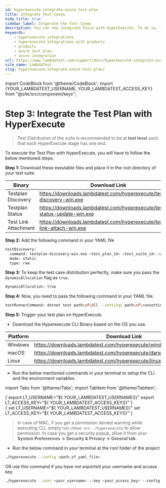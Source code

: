 ```yaml
---
id: hyperexecute-integrate-azure-test-plan
title: Integrate Test Cases 
hide_title: true
sidebar_label: Intgerate the Test Cases
description: You can now integrate Tosca with HyperExecute. To do so, follow the steps listed in the document.
keywords:
    - hyperexecute integrations
    - hyperexecute integrations with products
    - products
    - azure test plan
    - azure integration
url: https://www.lambdatest.com/support/docs/hyperexecute-integrate-azure-test-plan/
site_name: LambdaTest
slug: hyperexecute-integrate-azure-test-plan/
---
```


import CodeBlock from '@theme/CodeBlock';
import {YOUR_LAMBDATEST_USERNAME, YOUR_LAMBDATEST_ACCESS_KEY} from "@site/src/component/keys";

<script type="application/ld+json"
      dangerouslySetInnerHTML={{ __html: JSON.stringify({
       "@context": "https://schema.org",
        "@type": "BreadcrumbList",
        "itemListElement": [{
          "@type": "ListItem",
          "position": 1,
          "name": "Home",
          "item": "https://www.lambdatest.com"
        },{
          "@type": "ListItem",
          "position": 2,
          "name": "Support",
          "item": "https://www.lambdatest.com/support/docs/"
        },{
          "@type": "ListItem",
          "position": 3,
          "name": "Azure Test Plan Integration with HyperExecute",
          "item": "https://www.lambdatest.com/support/docs/hyperexecute-integrate-azure-test-plan/"
        }]
      })
    }}
></script>

# Step 3: Integrate the Test Plan with HyperExecute

> Test Distribution of the suite is recommended to be at **test level** such that each HyperExecute stage has one test.

To execute the Test Plan with HyperExecute, you will have to follow the below mentioned steps:

**Step 1:** Download these exeutable files and place it in the root directory of your test suite.

| Binary | Download Link |
|--------|---------------|
| Testplan Discovery | https://downloads.lambdatest.com/hyperexecute/testplan-discovery-win.exe |
| Testplan Status | https://downloads.lambdatest.com/hyperexecute/testplan-status-update-win.exe |
| Test Link Attachment | https://downloads.lambdatest.com/hyperexecute/test-link-attach-win.exe |

**Step 2:** Add the following command in your YAML file

```bash
testDiscovery:
  command: testplan-discovery-win.exe <test_plan_id> <test_suite_id> <azure_org> <azure_project> <azure_access_token>
  mode: static
  type: raw
```

**Step 3:** To keep the test case distribution perfectly, make sure you pass the `dynamicAllocation` flag as `true`.

```bash
dynamicAllocation: true
```

**Step 4:** Now, you need to pass the following command in your YAML file. 

```bash
testRunnerCommand: dotnet test path\of\dll --settings path\of\runsettings --filter '"Name=$test"' ; testplan-status-update-win.exe <testplan_id> <test_suite_id> <azure_org> <azure_project> <azure_access_token> <lt_username> <lt_access_key> ; test-link-attach-win.exe <azure_org_name> <azure_project_name> <azure_access_token>
```

**Step 5:** Trigger your test plan on HyperExecute.

- Download the Hyperexecute CLI Binary based on the OS you use.

| Platform | Download Link |
|-----------|--------------|
| Windows |	https://downloads.lambdatest.com/hyperexecute/windows/hyperexecute.exe |
| macOS |	https://downloads.lambdatest.com/hyperexecute/darwin/hyperexecute |
| Linux |	https://downloads.lambdatest.com/hyperexecute/linux/hyperexecute |

- Run the below mentioned commands in your terminal to setup the CLI and the environment variables.

import Tabs from '@theme/Tabs';
import TabItem from '@theme/TabItem';

<Tabs className="docs__val">

<TabItem value="bash" label="Linux / MacOS" default>

  <div className="lambdatest__codeblock">
    <CodeBlock className="language-bash">
  {`export LT_USERNAME="${ YOUR_LAMBDATEST_USERNAME()}"
export LT_ACCESS_KEY="${ YOUR_LAMBDATEST_ACCESS_KEY()}"`}
  </CodeBlock>
</div>

</TabItem>

<TabItem value="powershell" label="Windows" default>

  <div className="lambdatest__codeblock">
    <CodeBlock className="language-powershell">
  {`set LT_USERNAME="${ YOUR_LAMBDATEST_USERNAME()}"
set LT_ACCESS_KEY="${ YOUR_LAMBDATEST_ACCESS_KEY()}"`}
  </CodeBlock>
</div>

</TabItem>
</Tabs>

> In case of MAC, if you get a permission denied warning while executing CLI, simply run `chmod u+x ./hyperexecute` to allow permission. In case you get a security popup, allow it from your **System Preferences → Security & Privacy → General tab**.

- Run the below command in your terminal at the root folder of the project

```bash
./hyperexecute --config <path_of_yaml_file>
```

OR use this command if you have not exported your username and access key.

```bash
./hyperexecute --user <your_username> --key <your_access_key> --config <your_yaml_file_name>
```
